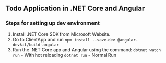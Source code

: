 ## Todo Application in .NET Core and Angular

### Steps for setting up dev environment
1. Install .NET Core SDK from Microsoft Website.
2. Go to ClientApp and run ```npm install --save-dev @angular-devkit/build-angular```
3. Run the .NET Core app and Angular using the command:
```dotnet watch run``` - With hot reloading
```dotnet run``` - Normal Run